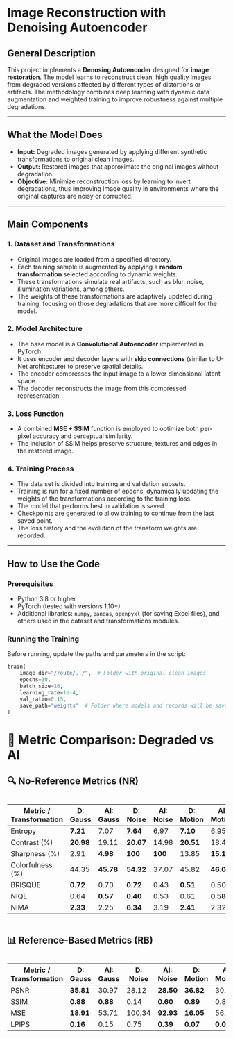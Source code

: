 # Image Reconstruction with Denoising Autoencoder

## General Description

This project implements a **Denosing Autoencoder** designed for **image restoration**. The model learns to reconstruct clean, high quality images from degraded versions affected by different types of distortions or artifacts. The methodology combines deep learning with dynamic data augmentation and weighted training to improve robustness against multiple degradations.

---

## What the Model Does

- **Input:** Degraded images generated by applying different synthetic transformations to original clean images.
- **Output:** Restored images that approximate the original images without degradation.
- **Objective:** Minimize reconstruction loss by learning to invert degradations, thus improving image quality in environments where the original captures are noisy or corrupted.

---

## Main Components

### 1. Dataset and Transformations

- Original images are loaded from a specified directory.
- Each training sample is augmented by applying a **random transformation** selected according to dynamic weights.
- These transformations simulate real artifacts, such as blur, noise, illumination variations, among others.
- The weights of these transformations are adaptively updated during training, focusing on those degradations that are more difficult for the model.

### 2. Model Architecture

- The base model is a **Convolutional Autoencoder** implemented in PyTorch.
- It uses encoder and decoder layers with **skip connections** (similar to U-Net architecture) to preserve spatial details.
- The encoder compresses the input image to a lower dimensional latent space.
- The decoder reconstructs the image from this compressed representation.

### 3. Loss Function

- A combined **MSE + SSIM** function is employed to optimize both per-pixel accuracy and perceptual similarity.
- The inclusion of SSIM helps preserve structure, textures and edges in the restored image.

### 4. Training Process

- The data set is divided into training and validation subsets.
- Training is run for a fixed number of epochs, dynamically updating the weights of the transformations according to the training loss.
- The model that performs best in validation is saved.
- Checkpoints are generated to allow training to continue from the last saved point.
- The loss history and the evolution of the transform weights are recorded.

---

## How to Use the Code

### Prerequisites

- Python 3.8 or higher
- PyTorch (tested with versions 1.10+)
- Additional libraries: `numpy`, `pandas`, `openpyxl` (for saving Excel files), and others used in the dataset and transformations modules.

### Running the Training

Before running, update the paths and parameters in the script:

```python
train(
    image_dir="/route/../",  # Folder with original clean images
    epochs=30,
    batch_size=16,
    learning_rate=1e-4,
    val_ratio=0.15,
    save_path="weights"  # Folder where models and records will be saved
)
````
# 🤖 Metric Comparison: Degraded vs AI 

## 🔍 No-Reference Metrics (NR)

<div style="overflow-x: auto">

| Metric / Transformation       | D: Gauss | AI: Gauss | D: Noise | AI: Noise | D: Motion | AI: Motion | D: Light | AI: Light |
|------------------------------|----------|-----------|----------|-----------|-----------|------------|----------|-----------|
| Entropy                      | **7.21** | 7.07      | **7.64** | 6.97      | **7.10**  | 6.95       | **7.01** | 6.91      |
| Contrast (%)                 | **20.98**| 19.11     | **20.67**| 14.98     | **20.51** | 18.47      | **21.05**| 19.42     |
| Sharpness (%)                | 2.91     | **4.98**  | **100**  | **100**   | 13.85     | **15.10**  | **67.60**| 40.61     |
| Colorfulness (%)             | 44.35    | **45.78** | **54.32**| 37.07     | 45.82     | **46.00**  | 47.19    | **48.09** |
| BRISQUE                      | **0.72** | 0.70      | **0.72** | 0.43      | **0.51**  | 0.50       | **0.20** | 0.29      |
| NIQE                         | 0.64     | **0.57**  | **0.40** | 0.53      | 0.61      | **0.58**   | 0.63     | **0.59**  |
| NIMA                         | **2.33** | 2.25      | **6.34** | 3.19      | **2.41**  | 2.32       | **2.87** | 2.48      |

</div>

## 📊 Reference-Based Metrics (RB)

<div style="overflow-x: auto">

| Metric / Transformation | D: Gauss | AI: Gauss | D: Noise | AI: Noise | D: Motion | AI: Motion | D: Light | AI: Light |
|-------------------------|----------|-----------|----------|-----------|-----------|------------|----------|-----------|
| PSNR                    | **35.81**| 30.97     | 28.12    | **28.50** | **36.82** | 30.82      | 29.61    | 29.61     |
| SSIM                    | **0.88** | **0.88**  | 0.14     | **0.60**  | **0.89**  | 0.88       | **0.93** | 0.92      |
| MSE                     | **18.91**| 53.71     | 100.34   | **92.93** | **16.05** | 56.27      | 84.23    | **76.76** |
| LPIPS                   | **0.16** | 0.15      | 0.75     | **0.39**  | **0.07**  | **0.07**   | **0.01** | 0.02      |

</div>
